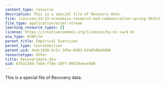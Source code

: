 ```yaml
---
content_type: resource
description: This is a special file of Recovery data.
file: /courses/14-33-economics-research-and-communication-spring-2012/6fb3138d7eb8f78e18ff89734eece5b0_Recoverydata.dta
file_type: application/octet-stream
learning_resource_types: []
license: https://creativecommons.org/licenses/by-nc-sa/4.0/
ocw_type: OCWFile
parent_title: Empirical Exercises
parent_type: CourseSection
parent_uid: 4e4c1d38-bc5c-345a-6493-62a05d0a5d90
resourcetype: Other
title: Recoverydata.dta
uid: 6fb3138d-7eb8-f78e-18ff-89734eece5b0
---
```

This is a special file of Recovery data.